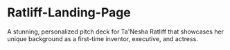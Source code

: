 # Ratliff-Landing-Page
A stunning, personalized pitch deck for Ta'Nesha Ratliff that showcases her unique background as a first-time inventor, executive, and actress.
